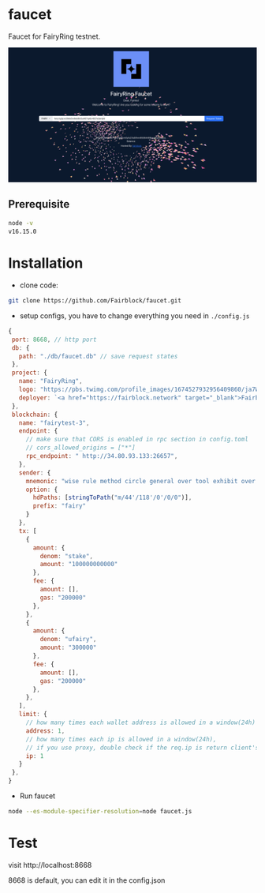 # faucet

Faucet for FairyRing testnet.

<img width="1052" alt="preview" src="./sc.png">

## Prerequisite

```sh
node -v
v16.15.0
```

# Installation

 - clone code:
 
 ```sh
 git clone https://github.com/Fairblock/faucet.git
 ```
 
 - setup configs, you have to change everything you need in `./config.js`
 ```js
 {
  port: 8668, // http port
  db: {
    path: "./db/faucet.db" // save request states
  },
  project: {
    name: "FairyRing",
    logo: "https://pbs.twimg.com/profile_images/1674527932956409860/ja7Woiz6_400x400.jpg",
    deployer: `<a href="https://fairblock.network" target="_blank">Fairblock</a>`
  },
  blockchain: {
    name: "fairytest-3",
    endpoint: {
      // make sure that CORS is enabled in rpc section in config.toml
      // cors_allowed_origins = ["*"]
      rpc_endpoint: " http://34.80.93.133:26657",
    },
    sender: {
      mnemonic: "wise rule method circle general over tool exhibit over group nuclear meat inform rival before short inner bind short enact team dinner swift ritual",
      option: {
        hdPaths: [stringToPath("m/44'/118'/0'/0/0")],
        prefix: "fairy"
      }
    },
    tx: [
      {
        amount: {
          denom: "stake",
          amount: "100000000000"
        },
        fee: {
          amount: [],
          gas: "200000"
        },
      },
      {
        amount: {
          denom: "ufairy",
          amount: "300000"
        },
        fee: {
          amount: [],
          gas: "200000"
        },
      },
    ],
    limit: {
      // how many times each wallet address is allowed in a window(24h)
      address: 1,
      // how many times each ip is allowed in a window(24h),
      // if you use proxy, double check if the req.ip is return client's ip.
      ip: 1
    }
  },
}
 ```
 
 - Run faucet
 ```sh
 node --es-module-specifier-resolution=node faucet.js
 ```
 
 # Test
 
 visit http://localhost:8668
 
 8668 is default, you can edit it in the config.json
